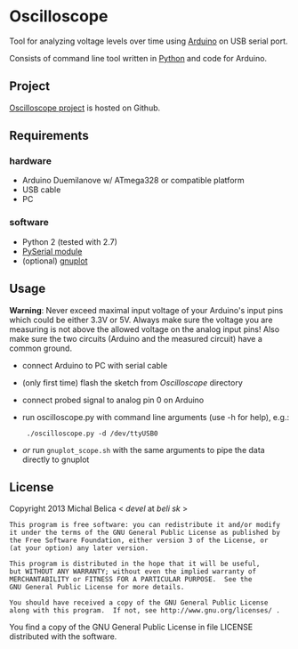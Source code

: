 Oscilloscope
============

Tool for analyzing voltage levels over time using
[Arduino](http://www.arduino.cc) on USB serial port.

Consists of command line tool written in [Python](http://www.python.org) and
code for Arduino.

Project
-------

[Oscilloscope project](https://github.com/beli-sk/oscilloscope) is hosted on Github.

Requirements
------------

### hardware

 * Arduino Duemilanove w/ ATmega328 or compatible platform
 * USB cable
 * PC

### software

 * Python 2 (tested with 2.7)
 * [PySerial module](http://pyserial.sourceforge.net/)
 * (optional) [gnuplot](http://gnuplot.info/)

Usage
-----

**Warning**: Never exceed maximal input voltage of your Arduino's input pins
which could be either 3.3V or 5V. Always make sure the voltage you are
measuring is not above the allowed voltage on the analog input pins! Also
make sure the two circuits (Arduino and the measured circuit) have a common
ground.

 * connect Arduino to PC with serial cable
 * (only first time) flash the sketch from _Oscilloscope_ directory
 * connect probed signal to analog pin 0 on Arduino
 * run oscilloscope.py with command line arguments (use -h for help), e.g.:

        ./oscilloscope.py -d /dev/ttyUSB0

 * *or* run `gnuplot_scope.sh` with the same arguments to pipe the data
   directly to gnuplot

License
-------

Copyright 2013 Michal Belica < *devel* at *beli* *sk* >

```
This program is free software: you can redistribute it and/or modify
it under the terms of the GNU General Public License as published by
the Free Software Foundation, either version 3 of the License, or
(at your option) any later version.

This program is distributed in the hope that it will be useful,
but WITHOUT ANY WARRANTY; without even the implied warranty of
MERCHANTABILITY or FITNESS FOR A PARTICULAR PURPOSE.  See the
GNU General Public License for more details.

You should have received a copy of the GNU General Public License
along with this program.  If not, see http://www.gnu.org/licenses/ .
```

You find a copy of the GNU General Public License in file LICENSE distributed
with the software.


